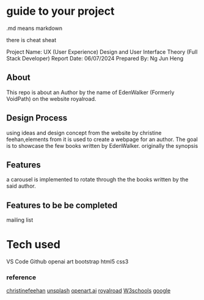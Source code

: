 # guide to your project
.md means markdown

there is cheat sheat

Project Name: UX (User Experience) Design and User Interface Theory
(Full Stack Developer)
Report Date: 06/07/2024
Prepared By: Ng Jun Heng

## About
This repo is about an Author by the name of EdenWalker (Formerly VoidPath) on the website royalroad.

## Design Process
using ideas and design concept from the website by christine feehan,elements from it is used to create a webpage for an author. The goal is to showcase the few books written by EdenWalker. originally the synopsis 
## Features
a carousel is implemented to rotate through the the books written by the said author. 

## Features to be be completed
mailing list



# Tech used
VS Code
Github
openai art
bootstrap
html5
css3

### reference
[christinefeehan](https://www.christinefeehan.com)
[unsplash](unsplash.com)
[openart.ai](openart.ai)
[royalroad](https://www.royalroad.com/profile/12350)
[W3schools](https://www.w3schools.com/)
[google](http://www.google.com)